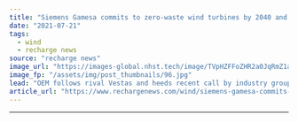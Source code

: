 ```yaml
---
title: "Siemens Gamesa commits to zero-waste wind turbines by 2040 and recyclable blades by decade's end"
date: "2021-07-21"
tags: 
  - wind
  - recharge news
source: "recharge news"
image_url: "https://images-global.nhst.tech/image/TVpHZFFoZHR2a0JqRmZ1aW5mbEx1VmpWalZHT1BaRnFreThvZ3RhNDBFND0=/nhst/binary/20d3e5bb4f749a5e21047bbf2a169264"
image_fp: "/assets/img/post_thumbnails/96.jpg"
lead: "OEM follows rival Vestas and heeds recent call by industry group WindEurope to avoid blade dumping"
article_url: "https://www.rechargenews.com/wind/siemens-gamesa-commits-to-zero-waste-wind-turbines-by-2040-and-recyclable-blades-by-decades-end/2-1-1043049"
---
```


---
